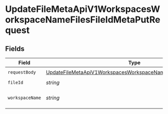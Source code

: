 # UpdateFileMetaApiV1WorkspacesWorkspaceNameFilesFileIdMetaPutRequest


## Fields

| Field                                                                                                                                                           | Type                                                                                                                                                            | Required                                                                                                                                                        | Description                                                                                                                                                     |
| --------------------------------------------------------------------------------------------------------------------------------------------------------------- | --------------------------------------------------------------------------------------------------------------------------------------------------------------- | --------------------------------------------------------------------------------------------------------------------------------------------------------------- | --------------------------------------------------------------------------------------------------------------------------------------------------------------- |
| `requestBody`                                                                                                                                                   | [UpdateFileMetaApiV1WorkspacesWorkspaceNameFilesFileIdMetaPutMeta](../../models/operations/updatefilemetaapiv1workspacesworkspacenamefilesfileidmetaputmeta.md) | :heavy_check_mark:                                                                                                                                              | N/A                                                                                                                                                             |
| `fileId`                                                                                                                                                        | *string*                                                                                                                                                        | :heavy_check_mark:                                                                                                                                              | N/A                                                                                                                                                             |
| `workspaceName`                                                                                                                                                 | *string*                                                                                                                                                        | :heavy_check_mark:                                                                                                                                              | Type the name of the workspace.                                                                                                                                 |